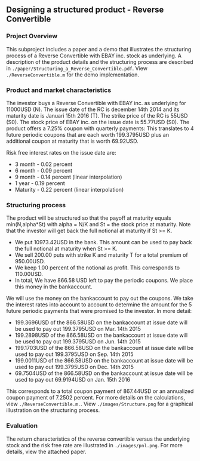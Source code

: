 ## Designing a structured product - Reverse Convertible

### Project Overview
This subproject includes a paper and a demo that illustrates the structuring process of a Reverse Convertible with EBAY inc. stock as underlying. A description of the product details and the structuring process are described in `./paper/Structuring_a_Reverse_Convertible.pdf`. View `./ReverseConvertible.m` for the demo implementation.

### Product and market characteristics
The investor buys a Reverse Convertible with EBAY inc. as underlying for 11000USD (N). The issue date of the RC is december 14th 2014 and its maturity date is Januari 15th 2016 (T). The strike price of the RC is 55USD (S0). The stock price of EBAY inc. on the issue date is 55.77USD (S0). The product offers a 7.25% coupon with quarterly payments: This translates to 4 future periodic coupons that are each worth 199.3795USD plus an additional coupon at maturity that is worth 69.92USD.



Risk free interest rates on the issue date are:

- 3 month -  0.02 percent
- 6 month  - 0.09 percent
- 9 month  - 0.14 percent (linear interpolation)
- 1 year   - 0.19 percent
- Maturity - 0.22 percent (linear interpolation)

### Structuring process
The product will be structured so that the payoff at maturity equals min(N,alpha*St) with alpha = N/K and St = the stock price at maturity. Note that the investor will get back the full notional at maturity if St >= K.

- We put 10973.42USD in the bank. This amount can be used to pay back the full notional at maturity when St >= K.
- We sell 200.00 puts with strike K and maturity T for a total premium of 950.00USD.
- We keep 1.00 percent of the notional as profit. This corresponds to 110.00USD.
- In total, We have 866.58 USD left to pay the periodic coupons. We place this money in the bankaccount.

We will use the money on the bankaccount to pay out the coupons. We take the interest rates into account to account to determine the amount for the 5 future periodic payments that were promised to the investor. In more detail:

- 199.3696USD of the 866.58USD on the bankaccount at issue date will be used to pay out 199.3795USD on Mar. 14th 2015
- 199.2898USD of the 866.58USD on the bankaccount at issue date will be used to pay out 199.3795USD on Jun. 14th 2015
- 199.1703USD of the 866.58USD on the bankaccount at issue date will be used to pay out 199.3795USD on Sep. 14th 2015
- 199.0011USD of the 866.58USD on the bankaccount at issue date will be used to pay out 199.3795USD on Dec. 14th 2015
- 69.7504USD of the 866.58USD on the bankaccount at issue date will be used to pay out 69.9194USD on Jan. 15th 2016

This corresponds to a total coupon payment of 867.44USD or an annualized coupon payment of 7.2502 percent. For more details on the calculations, view `./ReverseConvertible.m.`. View `./images/Structure.png` for a graphical illustration on the structuring process.

### Evaluation
The return characteristics of the reverse convertible versus the underlying stock and the risk free rate are illustrated in `./images/pnl.png`. For more details, view the attached paper.